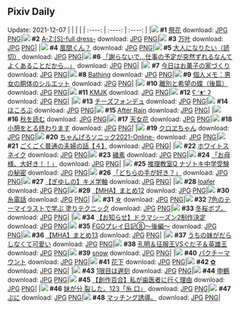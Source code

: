 ## Pixiv Daily
Update: 2021-12-07
|      |      |      |
| :----: | :----: | :----: |
|![](https://pixiv.microyu.workers.dev/c/240x480/img-master/img/2021/12/05/05/13/46/94573417_p0_master1200.jpg) **#1** [祭花](https://www.pixiv.net/artworks/94573417) download: [JPG](https://pixiv.microyu.workers.dev/img-original/img/2021/12/05/05/13/46/94573417_p0.jpg) [PNG](https://pixiv.microyu.workers.dev/img-original/img/2021/12/05/05/13/46/94573417_p0.png)|![](https://pixiv.microyu.workers.dev/c/240x480/img-master/img/2021/12/05/17/18/27/94583265_p0_master1200.jpg) **#2** [A-Z:[S]-full dress-](https://www.pixiv.net/artworks/94583265) download: [JPG](https://pixiv.microyu.workers.dev/img-original/img/2021/12/05/17/18/27/94583265_p0.jpg) [PNG](https://pixiv.microyu.workers.dev/img-original/img/2021/12/05/17/18/27/94583265_p0.png)|![](https://pixiv.microyu.workers.dev/c/240x480/img-master/img/2021/12/05/01/33/39/94570737_p0_master1200.jpg) **#3** [万叶](https://www.pixiv.net/artworks/94570737) download: [JPG](https://pixiv.microyu.workers.dev/img-original/img/2021/12/05/01/33/39/94570737_p0.jpg) [PNG](https://pixiv.microyu.workers.dev/img-original/img/2021/12/05/01/33/39/94570737_p0.png)|
|![](https://pixiv.microyu.workers.dev/c/240x480/img-master/img/2021/12/05/01/30/55/94570690_p0_master1200.jpg) **#4** [風間くん？](https://www.pixiv.net/artworks/94570690) download: [JPG](https://pixiv.microyu.workers.dev/img-original/img/2021/12/05/01/30/55/94570690_p0.jpg) [PNG](https://pixiv.microyu.workers.dev/img-original/img/2021/12/05/01/30/55/94570690_p0.png)|![](https://pixiv.microyu.workers.dev/c/240x480/img-master/img/2021/12/05/18/00/27/94584208_p0_master1200.jpg) **#5** [大人になりたい（読切）](https://www.pixiv.net/artworks/94584208) download: [JPG](https://pixiv.microyu.workers.dev/img-original/img/2021/12/05/18/00/27/94584208_p0.jpg) [PNG](https://pixiv.microyu.workers.dev/img-original/img/2021/12/05/18/00/27/94584208_p0.png)|![](https://pixiv.microyu.workers.dev/c/240x480/img-master/img/2021/12/06/08/10/23/94600729_p0_master1200.jpg) **#6** [「謝らないで…仕事の予定が突然ずれるなんてよくあることだから…」](https://www.pixiv.net/artworks/94600729) download: [JPG](https://pixiv.microyu.workers.dev/img-original/img/2021/12/06/08/10/23/94600729_p0.jpg) [PNG](https://pixiv.microyu.workers.dev/img-original/img/2021/12/06/08/10/23/94600729_p0.png)|
|![](https://pixiv.microyu.workers.dev/c/240x480/img-master/img/2021/12/06/07/30/00/94600438_p0_master1200.jpg) **#7** [今日はお菓子の家づくり](https://www.pixiv.net/artworks/94600438) download: [JPG](https://pixiv.microyu.workers.dev/img-original/img/2021/12/06/07/30/00/94600438_p0.jpg) [PNG](https://pixiv.microyu.workers.dev/img-original/img/2021/12/06/07/30/00/94600438_p0.png)|![](https://pixiv.microyu.workers.dev/c/240x480/img-master/img/2021/12/05/02/04/40/94571370_p0_master1200.jpg) **#8** [Bathing](https://www.pixiv.net/artworks/94571370) download: [JPG](https://pixiv.microyu.workers.dev/img-original/img/2021/12/05/02/04/40/94571370_p0.jpg) [PNG](https://pixiv.microyu.workers.dev/img-original/img/2021/12/05/02/04/40/94571370_p0.png)|![](https://pixiv.microyu.workers.dev/c/240x480/img-master/img/2021/12/05/02/00/00/94571284_p0_master1200.jpg) **#9** [個人メモ：男女の胴体のシルエット](https://www.pixiv.net/artworks/94571284) download: [JPG](https://pixiv.microyu.workers.dev/img-original/img/2021/12/05/02/00/00/94571284_p0.jpg) [PNG](https://pixiv.microyu.workers.dev/img-original/img/2021/12/05/02/00/00/94571284_p0.png)|
|![](https://pixiv.microyu.workers.dev/c/240x480/img-master/img/2021/12/05/20/43/37/94588419_p0_master1200.jpg) **#10** [離別と希望の蝶（後篇）](https://www.pixiv.net/artworks/94588419) download: [JPG](https://pixiv.microyu.workers.dev/img-original/img/2021/12/05/20/43/37/94588419_p0.jpg) [PNG](https://pixiv.microyu.workers.dev/img-original/img/2021/12/05/20/43/37/94588419_p0.png)|![](https://pixiv.microyu.workers.dev/c/240x480/img-master/img/2021/12/05/00/00/07/94568023_p0_master1200.jpg) **#11** [KMJK](https://www.pixiv.net/artworks/94568023) download: [JPG](https://pixiv.microyu.workers.dev/img-original/img/2021/12/05/00/00/07/94568023_p0.jpg) [PNG](https://pixiv.microyu.workers.dev/img-original/img/2021/12/05/00/00/07/94568023_p0.png)|![](https://pixiv.microyu.workers.dev/c/240x480/img-master/img/2021/12/05/23/40/36/94582306_p0_master1200.jpg) **#12** [ʕ ᵔᴥᵔ ʔ](https://www.pixiv.net/artworks/94582306) download: [JPG](https://pixiv.microyu.workers.dev/img-original/img/2021/12/05/23/40/36/94582306_p0.jpg) [PNG](https://pixiv.microyu.workers.dev/img-original/img/2021/12/05/23/40/36/94582306_p0.png)|
|![](https://pixiv.microyu.workers.dev/c/240x480/img-master/img/2021/12/05/20/30/00/94588036_p0_master1200.jpg) **#13** [チーズフォンデュ](https://www.pixiv.net/artworks/94588036) download: [JPG](https://pixiv.microyu.workers.dev/img-original/img/2021/12/05/20/30/00/94588036_p0.jpg) [PNG](https://pixiv.microyu.workers.dev/img-original/img/2021/12/05/20/30/00/94588036_p0.png)|![](https://pixiv.microyu.workers.dev/c/240x480/img-master/img/2021/12/05/16/23/27/94582138_p0_master1200.jpg) **#14** [ほころぶ](https://www.pixiv.net/artworks/94582138) download: [JPG](https://pixiv.microyu.workers.dev/img-original/img/2021/12/05/16/23/27/94582138_p0.jpg) [PNG](https://pixiv.microyu.workers.dev/img-original/img/2021/12/05/16/23/27/94582138_p0.png)|![](https://pixiv.microyu.workers.dev/c/240x480/img-master/img/2021/12/05/00/01/27/94568233_p0_master1200.jpg) **#15** [After Rain](https://www.pixiv.net/artworks/94568233) download: [JPG](https://pixiv.microyu.workers.dev/img-original/img/2021/12/05/00/01/27/94568233_p0.jpg) [PNG](https://pixiv.microyu.workers.dev/img-original/img/2021/12/05/00/01/27/94568233_p0.png)|
|![](https://pixiv.microyu.workers.dev/c/240x480/img-master/img/2021/12/05/00/00/01/94567970_p0_master1200.jpg) **#16** [秋を読む](https://www.pixiv.net/artworks/94567970) download: [JPG](https://pixiv.microyu.workers.dev/img-original/img/2021/12/05/00/00/01/94567970_p0.jpg) [PNG](https://pixiv.microyu.workers.dev/img-original/img/2021/12/05/00/00/01/94567970_p0.png)|![](https://pixiv.microyu.workers.dev/c/240x480/img-master/img/2021/12/05/00/00/05/94567998_p0_master1200.jpg) **#17** [天女花](https://www.pixiv.net/artworks/94567998) download: [JPG](https://pixiv.microyu.workers.dev/img-original/img/2021/12/05/00/00/05/94567998_p0.jpg) [PNG](https://pixiv.microyu.workers.dev/img-original/img/2021/12/05/00/00/05/94567998_p0.png)|![](https://pixiv.microyu.workers.dev/c/240x480/img-master/img/2021/12/05/00/48/19/94569693_p0_master1200.jpg) **#18** [小憩をとる终わります](https://www.pixiv.net/artworks/94569693) download: [JPG](https://pixiv.microyu.workers.dev/img-original/img/2021/12/05/00/48/19/94569693_p0.jpg) [PNG](https://pixiv.microyu.workers.dev/img-original/img/2021/12/05/00/48/19/94569693_p0.png)|
|![](https://pixiv.microyu.workers.dev/c/240x480/img-master/img/2021/12/06/00/30/01/94595784_p0_master1200.jpg) **#19** [クロヱちゃん](https://www.pixiv.net/artworks/94595784) download: [JPG](https://pixiv.microyu.workers.dev/img-original/img/2021/12/06/00/30/01/94595784_p0.jpg) [PNG](https://pixiv.microyu.workers.dev/img-original/img/2021/12/06/00/30/01/94595784_p0.png)|![](https://pixiv.microyu.workers.dev/c/240x480/img-master/img/2021/12/05/18/12/10/94584526_p0_master1200.jpg) **#20** [ちゃんげろソニック2021-Online-](https://www.pixiv.net/artworks/94584526) download: [JPG](https://pixiv.microyu.workers.dev/img-original/img/2021/12/05/18/12/10/94584526_p0.jpg) [PNG](https://pixiv.microyu.workers.dev/img-original/img/2021/12/05/18/12/10/94584526_p0.png)|![](https://pixiv.microyu.workers.dev/c/240x480/img-master/img/2021/12/06/00/00/19/94594773_p0_master1200.jpg) **#21** [ごくごく普通の夫婦の話【４】](https://www.pixiv.net/artworks/94594773) download: [JPG](https://pixiv.microyu.workers.dev/img-original/img/2021/12/06/00/00/19/94594773_p0.jpg) [PNG](https://pixiv.microyu.workers.dev/img-original/img/2021/12/06/00/00/19/94594773_p0.png)|
|![](https://pixiv.microyu.workers.dev/c/240x480/img-master/img/2021/12/06/00/00/14/94594743_p0_master1200.jpg) **#22** [ホワイトスネイク](https://www.pixiv.net/artworks/94594743) download: [JPG](https://pixiv.microyu.workers.dev/img-original/img/2021/12/06/00/00/14/94594743_p0.jpg) [PNG](https://pixiv.microyu.workers.dev/img-original/img/2021/12/06/00/00/14/94594743_p0.png)|![](https://pixiv.microyu.workers.dev/c/240x480/img-master/img/2021/12/06/00/11/46/94595239_p0_master1200.jpg) **#23** [穢素](https://www.pixiv.net/artworks/94595239) download: [JPG](https://pixiv.microyu.workers.dev/img-original/img/2021/12/06/00/11/46/94595239_p0.jpg) [PNG](https://pixiv.microyu.workers.dev/img-original/img/2021/12/06/00/11/46/94595239_p0.png)|![](https://pixiv.microyu.workers.dev/c/240x480/img-master/img/2021/12/05/18/24/58/94584843_p0_master1200.jpg) **#24** [「お母様、大好き！！」](https://www.pixiv.net/artworks/94584843) download: [JPG](https://pixiv.microyu.workers.dev/img-original/img/2021/12/05/18/24/58/94584843_p0.jpg) [PNG](https://pixiv.microyu.workers.dev/img-original/img/2021/12/05/18/24/58/94584843_p0.png)|
|![](https://pixiv.microyu.workers.dev/c/240x480/img-master/img/2021/12/05/17/47/39/94583901_p0_master1200.jpg) **#25** [推理教室Q ナゾトキ中学受験の秘密](https://www.pixiv.net/artworks/94583901) download: [JPG](https://pixiv.microyu.workers.dev/img-original/img/2021/12/05/17/47/39/94583901_p0.jpg) [PNG](https://pixiv.microyu.workers.dev/img-original/img/2021/12/05/17/47/39/94583901_p0.png)|![](https://pixiv.microyu.workers.dev/c/240x480/img-master/img/2021/12/06/00/00/14/94594741_p0_master1200.jpg) **#26** [「どちらの手が好き？」](https://www.pixiv.net/artworks/94594741) download: [JPG](https://pixiv.microyu.workers.dev/img-original/img/2021/12/06/00/00/14/94594741_p0.jpg) [PNG](https://pixiv.microyu.workers.dev/img-original/img/2021/12/06/00/00/14/94594741_p0.png)|![](https://pixiv.microyu.workers.dev/c/240x480/img-master/img/2021/12/06/00/06/25/94595040_p0_master1200.jpg) **#27** [【ぎゆしの】キメ学軸](https://www.pixiv.net/artworks/94595040) download: [JPG](https://pixiv.microyu.workers.dev/img-original/img/2021/12/06/00/06/25/94595040_p0.jpg) [PNG](https://pixiv.microyu.workers.dev/img-original/img/2021/12/06/00/06/25/94595040_p0.png)|
|![](https://pixiv.microyu.workers.dev/c/240x480/img-master/img/2021/12/06/19/58/35/94608935_p0_master1200.jpg) **#28** [loafer](https://www.pixiv.net/artworks/94608935) download: [JPG](https://pixiv.microyu.workers.dev/img-original/img/2021/12/06/19/58/35/94608935_p0.jpg) [PNG](https://pixiv.microyu.workers.dev/img-original/img/2021/12/06/19/58/35/94608935_p0.png)|![](https://pixiv.microyu.workers.dev/c/240x480/img-master/img/2021/12/05/13/23/56/94579042_p0_master1200.jpg) **#29** [【MHA】まとめ12](https://www.pixiv.net/artworks/94579042) download: [JPG](https://pixiv.microyu.workers.dev/img-original/img/2021/12/05/13/23/56/94579042_p0.jpg) [PNG](https://pixiv.microyu.workers.dev/img-original/img/2021/12/05/13/23/56/94579042_p0.png)|![](https://pixiv.microyu.workers.dev/c/240x480/img-master/img/2021/12/06/21/15/23/94610728_p0_master1200.jpg) **#30** [糸電話](https://www.pixiv.net/artworks/94610728) download: [JPG](https://pixiv.microyu.workers.dev/img-original/img/2021/12/06/21/15/23/94610728_p0.jpg) [PNG](https://pixiv.microyu.workers.dev/img-original/img/2021/12/06/21/15/23/94610728_p0.png)|
|![](https://pixiv.microyu.workers.dev/c/240x480/img-master/img/2021/12/05/00/00/06/94568011_p0_master1200.jpg) **#31** [☆](https://www.pixiv.net/artworks/94568011) download: [JPG](https://pixiv.microyu.workers.dev/img-original/img/2021/12/05/00/00/06/94568011_p0.jpg) [PNG](https://pixiv.microyu.workers.dev/img-original/img/2021/12/05/00/00/06/94568011_p0.png)|![](https://pixiv.microyu.workers.dev/c/240x480/img-master/img/2021/12/05/00/00/21/94568123_p0_master1200.jpg) **#32** [7色のテーマイラストで学ぶ 塗りテクニック](https://www.pixiv.net/artworks/94568123) download: [JPG](https://pixiv.microyu.workers.dev/img-original/img/2021/12/05/00/00/21/94568123_p0.jpg) [PNG](https://pixiv.microyu.workers.dev/img-original/img/2021/12/05/00/00/21/94568123_p0.png)|![](https://pixiv.microyu.workers.dev/c/240x480/img-master/img/2021/12/05/12/14/13/94577893_p0_master1200.jpg) **#33** [冬桜ボブ。](https://www.pixiv.net/artworks/94577893) download: [JPG](https://pixiv.microyu.workers.dev/img-original/img/2021/12/05/12/14/13/94577893_p0.jpg) [PNG](https://pixiv.microyu.workers.dev/img-original/img/2021/12/05/12/14/13/94577893_p0.png)|
|![](https://pixiv.microyu.workers.dev/c/240x480/img-master/img/2021/12/06/21/51/37/94611653_p0_master1200.jpg) **#34** [【お知らせ】ドラマシーズン2制作決定](https://www.pixiv.net/artworks/94611653) download: [JPG](https://pixiv.microyu.workers.dev/img-original/img/2021/12/06/21/51/37/94611653_p0.jpg) [PNG](https://pixiv.microyu.workers.dev/img-original/img/2021/12/06/21/51/37/94611653_p0.png)|![](https://pixiv.microyu.workers.dev/c/240x480/img-master/img/2021/12/05/18/03/21/94584295_p0_master1200.jpg) **#35** [FGOプレイ日記⑧〜後編〜](https://www.pixiv.net/artworks/94584295) download: [JPG](https://pixiv.microyu.workers.dev/img-original/img/2021/12/05/18/03/21/94584295_p0.jpg) [PNG](https://pixiv.microyu.workers.dev/img-original/img/2021/12/05/18/03/21/94584295_p0.png)|![](https://pixiv.microyu.workers.dev/c/240x480/img-master/img/2021/12/05/13/54/46/94579513_p0_master1200.jpg) **#36** [【MHA】まとめ13](https://www.pixiv.net/artworks/94579513) download: [JPG](https://pixiv.microyu.workers.dev/img-original/img/2021/12/05/13/54/46/94579513_p0.jpg) [PNG](https://pixiv.microyu.workers.dev/img-original/img/2021/12/05/13/54/46/94579513_p0.png)|
|![](https://pixiv.microyu.workers.dev/c/240x480/img-master/img/2021/12/05/18/27/28/94584898_p0_master1200.jpg) **#37** [うちの妹がだらしなくて可愛い](https://www.pixiv.net/artworks/94584898) download: [JPG](https://pixiv.microyu.workers.dev/img-original/img/2021/12/05/18/27/28/94584898_p0.jpg) [PNG](https://pixiv.microyu.workers.dev/img-original/img/2021/12/05/18/27/28/94584898_p0.png)|![](https://pixiv.microyu.workers.dev/c/240x480/img-master/img/2021/12/05/18/40/00/94585199_p0_master1200.jpg) **#38** [孔明＆征服王VSぐだ子＆英雄王](https://www.pixiv.net/artworks/94585199) download: [JPG](https://pixiv.microyu.workers.dev/img-original/img/2021/12/05/18/40/00/94585199_p0.jpg) [PNG](https://pixiv.microyu.workers.dev/img-original/img/2021/12/05/18/40/00/94585199_p0.png)|![](https://pixiv.microyu.workers.dev/c/240x480/img-master/img/2021/12/06/00/01/13/94594849_p0_master1200.jpg) **#39** [snow](https://www.pixiv.net/artworks/94594849) download: [JPG](https://pixiv.microyu.workers.dev/img-original/img/2021/12/06/00/01/13/94594849_p0.jpg) [PNG](https://pixiv.microyu.workers.dev/img-original/img/2021/12/06/00/01/13/94594849_p0.png)|
|![](https://pixiv.microyu.workers.dev/c/240x480/img-master/img/2021/12/05/00/15/20/94568750_p0_master1200.jpg) **#40** [パクチーマウント](https://www.pixiv.net/artworks/94568750) download: [JPG](https://pixiv.microyu.workers.dev/img-original/img/2021/12/05/00/15/20/94568750_p0.jpg) [PNG](https://pixiv.microyu.workers.dev/img-original/img/2021/12/05/00/15/20/94568750_p0.png)|![](https://pixiv.microyu.workers.dev/c/240x480/img-master/img/2021/12/06/22/00/26/94611876_p0_master1200.jpg) **#41** [花下](https://www.pixiv.net/artworks/94611876) download: [JPG](https://pixiv.microyu.workers.dev/img-original/img/2021/12/06/22/00/26/94611876_p0.jpg) [PNG](https://pixiv.microyu.workers.dev/img-original/img/2021/12/06/22/00/26/94611876_p0.png)|![](https://pixiv.microyu.workers.dev/c/240x480/img-master/img/2021/12/05/15/05/04/94580709_p0_master1200.jpg) **#42** [✿](https://www.pixiv.net/artworks/94580709) download: [JPG](https://pixiv.microyu.workers.dev/img-original/img/2021/12/05/15/05/04/94580709_p0.jpg) [PNG](https://pixiv.microyu.workers.dev/img-original/img/2021/12/05/15/05/04/94580709_p0.png)|
|![](https://pixiv.microyu.workers.dev/c/240x480/img-master/img/2021/12/06/00/00/13/94594733_p0_master1200.jpg) **#43** [1限目は遅刻](https://www.pixiv.net/artworks/94594733) download: [JPG](https://pixiv.microyu.workers.dev/img-original/img/2021/12/06/00/00/13/94594733_p0.jpg) [PNG](https://pixiv.microyu.workers.dev/img-original/img/2021/12/06/00/00/13/94594733_p0.png)|![](https://pixiv.microyu.workers.dev/c/240x480/img-master/img/2021/12/06/15/39/14/94604803_p0_master1200.jpg) **#44** [申鶴](https://www.pixiv.net/artworks/94604803) download: [JPG](https://pixiv.microyu.workers.dev/img-original/img/2021/12/06/15/39/14/94604803_p0.jpg) [PNG](https://pixiv.microyu.workers.dev/img-original/img/2021/12/06/15/39/14/94604803_p0.png)|![](https://pixiv.microyu.workers.dev/c/240x480/img-master/img/2021/12/05/21/01/28/94588933_p0_master1200.jpg) **#45** [【創作百合】私が歯医者に行く理由](https://www.pixiv.net/artworks/94588933) download: [JPG](https://pixiv.microyu.workers.dev/img-original/img/2021/12/05/21/01/28/94588933_p0.jpg) [PNG](https://pixiv.microyu.workers.dev/img-original/img/2021/12/05/21/01/28/94588933_p0.png)|
|![](https://pixiv.microyu.workers.dev/c/240x480/img-master/img/2021/12/05/22/30/01/94591772_p0_master1200.jpg) **#46** [妹が分 裂した。123「糸 口」](https://www.pixiv.net/artworks/94591772) download: [JPG](https://pixiv.microyu.workers.dev/img-original/img/2021/12/05/22/30/01/94591772_p0.jpg) [PNG](https://pixiv.microyu.workers.dev/img-original/img/2021/12/05/22/30/01/94591772_p0.png)|![](https://pixiv.microyu.workers.dev/c/240x480/img-master/img/2021/12/05/00/17/51/94568821_p0_master1200.jpg) **#47** [ぷに](https://www.pixiv.net/artworks/94568821) download: [JPG](https://pixiv.microyu.workers.dev/img-original/img/2021/12/05/00/17/51/94568821_p0.jpg) [PNG](https://pixiv.microyu.workers.dev/img-original/img/2021/12/05/00/17/51/94568821_p0.png)|![](https://pixiv.microyu.workers.dev/c/240x480/img-master/img/2021/12/05/18/57/54/94585640_p0_master1200.jpg) **#48** [マッチング誘導。](https://www.pixiv.net/artworks/94585640) download: [JPG](https://pixiv.microyu.workers.dev/img-original/img/2021/12/05/18/57/54/94585640_p0.jpg) [PNG](https://pixiv.microyu.workers.dev/img-original/img/2021/12/05/18/57/54/94585640_p0.png)|
